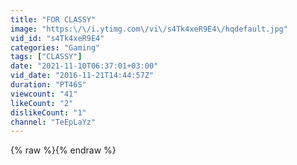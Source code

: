 ```yaml
---
title: "FOR CLASSY"
image: "https:\/\/i.ytimg.com\/vi\/s4Tk4xeR9E4\/hqdefault.jpg"
vid_id: "s4Tk4xeR9E4"
categories: "Gaming"
tags: ["CLASSY"]
date: "2021-11-10T06:37:01+03:00"
vid_date: "2016-11-21T14:44:57Z"
duration: "PT46S"
viewcount: "41"
likeCount: "2"
dislikeCount: "1"
channel: "TeEpLaYz"
---
```

{% raw %}{% endraw %}
